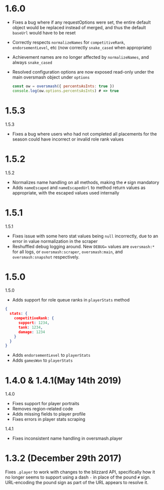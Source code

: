 # 1.6.0

- Fixes a bug where if any requestOptions were set, the entire default object would be replaced instead
  of merged, and thus the default `baseUrl` would have to be reset
- Correctly respects `normalizeNames` for `competitiveRank`, `endorsementLevel`, etc (now correctly `snake_cased` when appropriate)
- Achievement names are no longer affected by `normalizeNames`, and always `snake_cased`
- Resolved configuration options are now exposed read-only under the main oversmash object under `options`

  ```js
  const ow = oversmash({ percentsAsInts: true })
  console.log(ow.options.percentsAsInts) # => true
  ```

# 1.5.3

1.5.3

- Fixes a bug where users who had not completed all placements for the season could have incorrect or invalid role rank values

# 1.5.2

1.5.2

- Normalizes name handling on all methods, making the `#` sign mandatory
- Adds `nameEscaped` and `nameEscapedUrl` to method return values as appropriate, with the escaped values used internally

# 1.5.1

1.5.1 

- Fixes issue with some hero stat values being `null` incorrectly, due to an error in value normalization in the scraper
- Reshuffled debug logging around. New `DEBUG=` values are `oversmash:*` for all logs, or `oversmash:scraper`, `oversmash:main`, and `oversmash:snapshot` respectively.

# 1.5.0

1.5.0

- Adds support for role queue ranks in `playerStats` method

```json
{
  stats: {
    competitiveRank: {
      support: 1234,
      tank: 1234,
      damage: 1234
    }
  }
}
```

- Adds `endorsementLevel` to `playerStats`
- Adds `gamesWon` to `playerStats`

# 1.4.0 & 1.4.1(May 14th 2019)

1.4.0

- Fixes support for player portraits
- Removes region-related code
- Adds missing fields to player profile
- Fixes errors in player stats scraping

1.4.1

- Fixes inconsistent name handling in oversmash.player

# 1.3.2 (December 29th 2017)

Fixes `.player` to work with changes to the blizzard API, specifically how it no longer
seems to support using a dash `-` in place of the pound `#` sign. URL-encoding the pound
sign as part of the URL appears to resolve it.
